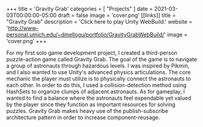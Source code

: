 +++
title = 'Gravity Grab'
categories = [ "Projects" ]
date = 2021-03-03T00:00:00-05:00
draft = false
image = 'cover.png'
[[links]]
title = "Gravity Grab"
description = 'Click here to play Unity WebBuild.'
website = 'http://www-personal.umich.edu/~dmellogu/portfolio/GravityGrabWebBuild/'
image = 'cover.png'
+++

For my first solo game development project, I created a third-person puzzle-action game called Gravity Grab. The goal of the game is to navigate a group of astronauts through hazardous levels. I was inspired by Pikmin, and I also wanted to use Unity's advanced physics articulations. The core mechanic the player must utilize is to physically connect the astronauts to each other. In order to do this, I used a collision-detection method using HashSets to organize clumps of adjacent astronauts. As for gameplay, I wanted to find a balance where the astronauts feel expendable yet valued by the player since they function as important resources for solving puzzles. Gravity Grab makes heavy use of the publish-subscribe architecture pattern in order to increase component-reusage.